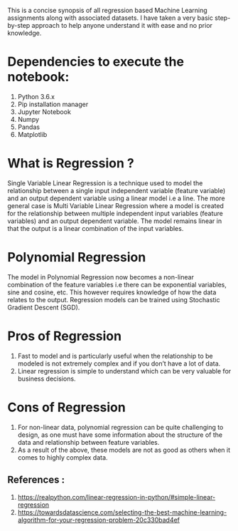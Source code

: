 This is a concise synopsis of all regression based Machine Learning assignments along with associated datasets. I have taken a very basic step-by-step approach to help anyone understand it with ease and no prior knowledge. 

# Dependencies to execute the notebook:
1) Python 3.6.x
2) Pip installation manager
3) Jupyter Notebook
4) Numpy
5) Pandas
6) Matplotlib

# What is Regression ?

Single Variable Linear Regression is a technique used to model the relationship between a single input independent variable (feature variable) and an output dependent variable using a linear model i.e a line. The more general case is Multi Variable Linear Regression where a model is created for the relationship between multiple independent input variables (feature variables) and an output dependent variable. The model remains linear in that the output is a linear combination of the input variables.

# Polynomial Regression

The model in Polynomial Regression now becomes a non-linear combination of the feature variables i.e there can be exponential variables, sine and cosine, etc. This however requires knowledge of how the data relates to the output. Regression models can be trained using Stochastic Gradient Descent (SGD).

# Pros of Regression 

1) Fast to model and is particularly useful when the relationship to be modeled is not extremely complex and if you don’t have a lot of data.
2) Linear regression is simple to understand which can be very valuable for business decisions.

# Cons of Regression 

1) For non-linear data, polynomial regression can be quite challenging to design, as one must have some information about the structure of the data and relationship between feature variables.
2) As a result of the above, these models are not as good as others when it comes to highly complex data.


## References :
1) https://realpython.com/linear-regression-in-python/#simple-linear-regression
2) https://towardsdatascience.com/selecting-the-best-machine-learning-algorithm-for-your-regression-problem-20c330bad4ef

